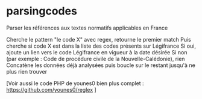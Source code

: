 # parsingcodes
Parser les références aux textes normatifs applicables en France

Cherche le pattern "le code X" avec regex, retourne le premier match
Puis cherche si code X est dans la liste des codes présents sur Légifrance
Si oui, ajoute un lien vers le code Légifrance en vigueur à la date désirée
Si non (par exemple : Code de procédure civile de la Nouvelle-Calédonie), rien
Concatène les données déjà analysées puis boucle sur le restant jusqu'à ne plus rien trouver

[Voir aussi le code PHP de younes0 bien plus complet : https://github.com/younes0/reglex ]
